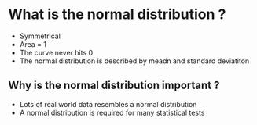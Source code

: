 # What is the normal distribution ?
- Symmetrical
- Area = 1
- The curve never hits 0
- The normal distribution is described by meadn and standard deviatiton

## Why is the normal distribution important ?
- Lots of real world data resembles a normal distribution
- A normal distribution is required for many statistical tests

